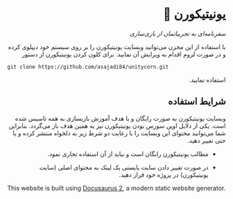 <div dir="rtl">

# یونیتیکورن :unicorn:

_سفرنامه‌ای به تجربیاتمان از بازی‌سازی_

با استفاده از این مخزن می‌توانید وبسایت یونیتیکورن را بر روی سیستم خود دیپلوی کرده و در صورت لزوم اقدام به ویرایش آن نمایید. برای کلون کردن یونیتیکورن از دستور
</div>

```
git clone https://github.com/asajadi84/unitycorn.git
```

<div dir="rtl">
استفاده نمایید.

## شرایط استفاده

وبسایت یونیتیکورن به صورت رایگان و با هدف آموزش بازیسازی به همه تاسیس شده است. یکی از دلایل اوپن سورس بودن یونیتیکورن نیز به همین هدف باز می‌گردد. بنابراین شما می‌توانید محتوای این وبسایت را با رعایت دو شرط زیر به دلخواه منتشر کرده و یا حتی تغییر دهید.

* مطالب یونیتیکورن رایگان است و نباید از آن استفاده تجاری نمود.

* در صورت تغییر دادن سایت بایستی یک لینک به محتوای اصلی (سایت یونیتیکورن) در پروژه خود قرار دهید.
</div>

This website is built using [Docusaurus 2](https://v2.docusaurus.io/), a modern static website generator.

